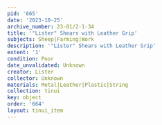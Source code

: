 ```yaml
---
pid: '665'
date: '2023-10-25'
archive_number: 23-01/2-1-34
title: '"Lister" Shears with Leather Grip'
subjects: Sheep|Farming|Work
description: '"Lister" Shears with Leather Grip'
extent: '1'
condition: Poor
date_unvalidated: Unknown
creator: Lister
collector: Unknown
materials: Metal|Leather|Plastic|String
collection: tinui
key: object
order: '664'
layout: tinui_item
---
```

